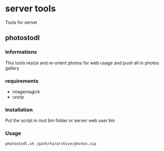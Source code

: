 # server tools
Tools for server

photostodl
----------
### Informations
This tools resize and re-orient photos for web usage and push all in photos gallery

### requirements
- imagemagick
- unzip

### Installation
Put the script in root bin folder or server web user bin

### Usage
```
photostodl.sh /path/to/archive/photos.zip
```